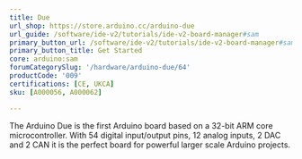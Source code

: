 ```yaml
---
title: Due
url_shop: https://store.arduino.cc/arduino-due
url_guide: /software/ide-v2/tutorials/ide-v2-board-manager#sam
primary_button_url: /software/ide-v2/tutorials/ide-v2-board-manager#sam
primary_button_title: Get Started
core: arduino:sam
forumCategorySlug: '/hardware/arduino-due/64'
productCode: '009'
certifications: [CE, UKCA]
sku: [A000056, A000062]

---
```


The Arduino Due is the first Arduino board based on a 32-bit ARM core microcontroller. With 54 digital input/output pins, 12 analog inputs, 2 DAC and 2 CAN it is the perfect board for powerful larger scale Arduino projects.